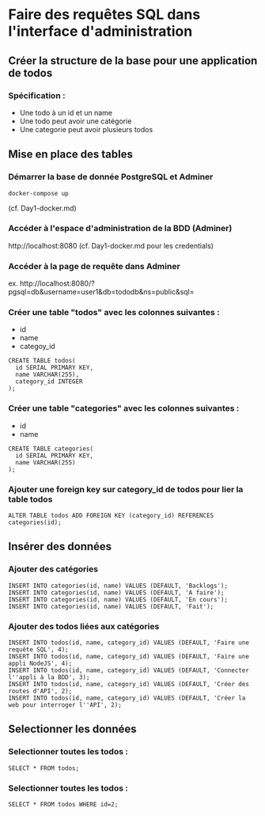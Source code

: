 # Faire des requêtes SQL dans l'interface d'administration

## Créer la structure de la base pour une application de todos

### Spécification :

- Une todo à un id et un name
- Une todo peut avoir une catégorie
- Une categorie peut avoir plusieurs todos

## Mise en place des tables

### Démarrer la base de donnée PostgreSQL et Adminer

```
docker-compose up
```
(cf. Day1-docker.md)

### Accéder à l'espace d'administration de la BDD (Adminer)

http://localhost:8080
(cf. Day1-docker.md pour les credentials)

### Accéder à la page de requête dans Adminer

ex. http://localhost:8080/?pgsql=db&username=user1&db=tododb&ns=public&sql=

### Créer une table "todos" avec les colonnes suivantes :

  - id
  - name
  - categoy_id

  ```
  CREATE TABLE todos(
    id SERIAL PRIMARY KEY,
    name VARCHAR(255),
    category_id INTEGER
  );
  ```
  
### Créer une table "categories" avec les colonnes suivantes :

  - id
  - name

  ```
  CREATE TABLE categories(
    id SERIAL PRIMARY KEY,
    name VARCHAR(255)
  );
  ```
  
### Ajouter une foreign key sur category_id de todos pour lier la table todos

```
ALTER TABLE todos ADD FOREIGN KEY (category_id) REFERENCES categories(id);
```

## Insérer des données

### Ajouter des catégories

```
INSERT INTO categories(id, name) VALUES (DEFAULT, 'Backlogs');
INSERT INTO categories(id, name) VALUES (DEFAULT, 'A faire');
INSERT INTO categories(id, name) VALUES (DEFAULT, 'En cours');
INSERT INTO categories(id, name) VALUES (DEFAULT, 'Fait');
```

### Ajouter des todos liées aux catégories

```
INSERT INTO todos(id, name, category_id) VALUES (DEFAULT, 'Faire une requête SQL', 4);
INSERT INTO todos(id, name, category_id) VALUES (DEFAULT, 'Faire une appli NodeJS', 4);
INSERT INTO todos(id, name, category_id) VALUES (DEFAULT, 'Connecter l''appli à la BDD', 3);
INSERT INTO todos(id, name, category_id) VALUES (DEFAULT, 'Créer des routes d'API', 2);
INSERT INTO todos(id, name, category_id) VALUES (DEFAULT, 'Créer la web pour interroger l''API', 2);
```

## Selectionner les données

### Selectionner toutes les todos :

```
SELECT * FROM todos;
```

### Selectionner toutes les todos :

```
SELECT * FROM todos WHERE id=2;
```
